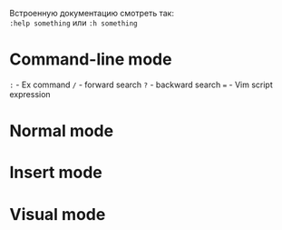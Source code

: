 Встроенную документацию смотреть так:  
`:help something` или `:h something`

# Command-line mode
`:` - Ex command
`/` - forward search
`?` - backward search
`=` - Vim script expression

# Normal mode

# Insert mode

# Visual mode

